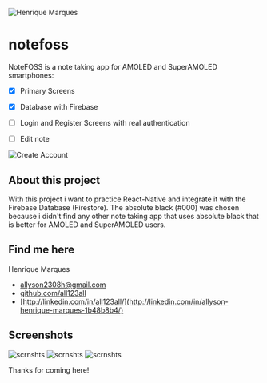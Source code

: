 ![Henrique Marques](img/gitbanner.png)
# notefoss


NoteFOSS is a note taking app for AMOLED and SuperAMOLED smartphones:
- [x] Primary Screens
- [x] Database with Firebase
- [ ] Login and Register Screens with real authentication
- [ ] Edit note


![Create Account](img/login.png)


## About this project

With this project i want to practice React-Native and integrate it with the Firebase Database (Firestore). The absolute black (#000) was chosen because i didn't find any other note taking app that uses absolute black that is better for AMOLED and SuperAMOLED users.


## Find me here

Henrique Marques
* [allyson2308h@gmail.com](mailto:allyson2308h@gmail.com)
* [github.com/all123all](http://github.com/all123all)
* [http://linkedin.com/in/all123all/](http://linkedin.com/in/allyson-henrique-marques-1b48b8b4/)


## Screenshots

![scrnshts](img/new.png)
![scrnshts](img/home.png)
![scrnshts](img/edit.png)




Thanks for coming here! 
